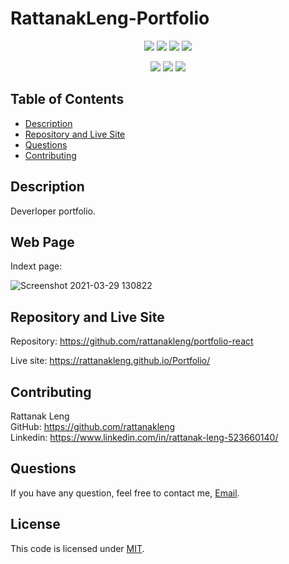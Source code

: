 # RattanakLeng-Portfolio

<p align="center">
    <img src="https://img.shields.io/github/repo-size/rattanakleng/Portfolio" />
    <img src="https://img.shields.io/github/issues/rattanakleng/Portfolio" />
    <img src="https://img.shields.io/github/last-commit/rattanakleng/Portfolio" >
    <img src="https://img.shields.io/badge/License-MIT-yellow.svg"(https://opensource.org/licenses/MIT") />
</p>
 
<p align="center">
<img src="https://img.shields.io/badge/React-blue"  />  
    <img src="https://img.shields.io/badge/Javascript-red" />      
    <img src="https://img.shields.io/badge/-Bootstrap-indigo" /> 
</p>

## Table of Contents
- [Description](#description)
- [Repository and Live Site](#repository-and-live-site)
- [Questions](#question)
- [Contributing](#contributing)

## Description
Deverloper portfolio.

## Web Page
Indext page: </br>

![Screenshot 2021-03-29 130822](https://user-images.githubusercontent.com/29310963/112894671-fed51580-9090-11eb-8ace-c77154876f29.jpg)

## Repository and Live Site
Repository: https://github.com/rattanakleng/portfolio-react </br>

Live site: https://rattanakleng.github.io/Portfolio/

## Contributing
Rattanak Leng </br>
GitHub: https://github.com/rattanakleng </br>
Linkedin: https://www.linkedin.com/in/rattanak-leng-523660140/

## Questions
If you have any question, feel free to contact me, [Email](mailto:rleng@live.com).

## License
This code is licensed under [MIT](https://opensource.org/licenses/MIT).


